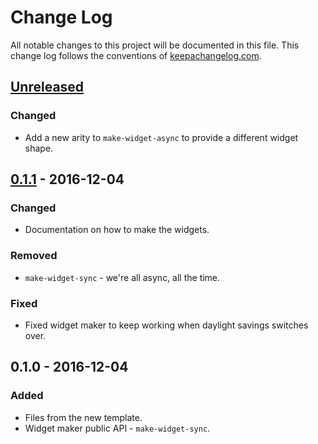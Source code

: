 # Change Log
All notable changes to this project will be documented in this file. This change log follows the conventions of [keepachangelog.com](http://keepachangelog.com/).

## [Unreleased]
### Changed
- Add a new arity to `make-widget-async` to provide a different widget shape.

## [0.1.1] - 2016-12-04
### Changed
- Documentation on how to make the widgets.

### Removed
- `make-widget-sync` - we're all async, all the time.

### Fixed
- Fixed widget maker to keep working when daylight savings switches over.

## 0.1.0 - 2016-12-04
### Added
- Files from the new template.
- Widget maker public API - `make-widget-sync`.

[Unreleased]: https://github.com/your-name/model-reject-sys/compare/0.1.1...HEAD
[0.1.1]: https://github.com/your-name/model-reject-sys/compare/0.1.0...0.1.1
